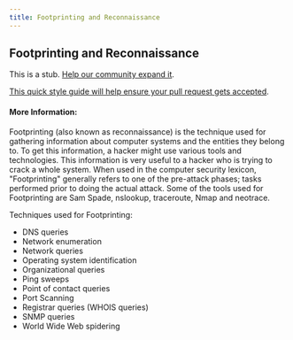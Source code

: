 ```yaml
---
title: Footprinting and Reconnaissance
---
```


## Footprinting and Reconnaissance

This is a stub. [Help our community expand it](https://github.com/freeCodeCamp/guide-articles/tree/master/articles/Security/Footprinting-And-Reconnaissance/index.md).

[This quick style guide will help ensure your pull request gets accepted](https://github.com/freeCodeCamp/guide-articles/blob/master/README.md).

<!-- The article goes here, in GitHub-flavored Markdown. Feel free to add YouTube videos, images, and CodePen/JSBin embeds  -->

#### More Information:
<!-- Please add any articles you think might be helpful to read before writing the article -->
Footprinting (also known as reconnaissance) is the technique used for gathering information about computer systems and the entities they belong to. To get this information, a hacker might use various tools and technologies. This information is very useful to a hacker who is trying to crack a whole system.
When used in the computer security lexicon, "Footprinting" generally refers to one of the pre-attack phases; tasks performed prior to doing the actual attack. Some of the tools used for Footprinting are Sam Spade, nslookup, traceroute, Nmap and neotrace.

Techniques used for Footprinting:
- DNS queries
- Network enumeration
- Network queries
- Operating system identification
- Organizational queries
- Ping sweeps
- Point of contact queries
- Port Scanning
- Registrar queries (WHOIS queries)
- SNMP queries
- World Wide Web spidering
